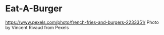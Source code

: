 # Eat-A-Burger

https://www.pexels.com/photo/french-fries-and-burgers-2233351/ Photo by Vincent Rivaud from Pexels